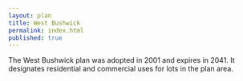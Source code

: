```yaml
---
layout: plan
title: West Bushwick
permalink: index.html
published: true
---
```


The West Bushwick plan was adopted in 2001 and expires in 2041. It designates residential and commercial uses for lots in the plan area.